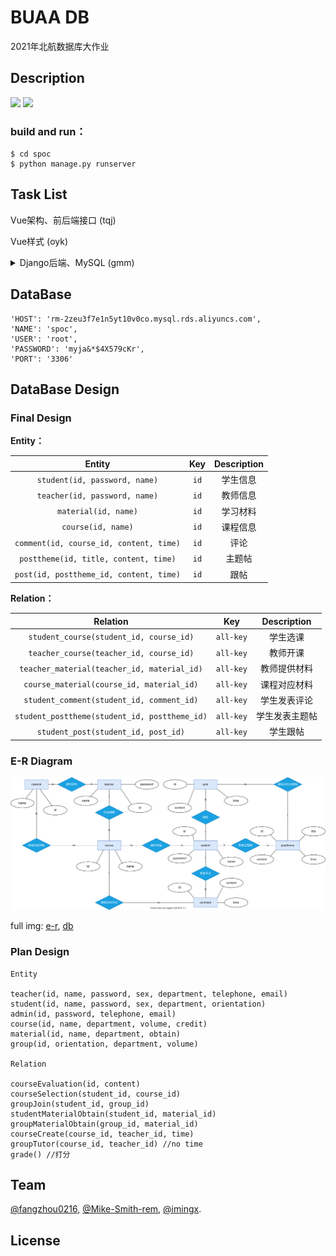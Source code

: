 #  BUAA DB

2021年北航数据库大作业


## Description 
 [![](https://img.shields.io/badge/frontend-Vue.js-informational)](https://vuejs.org/)   [![](https://img.shields.io/badge/backend-Django-informational)](https://www.djangoproject.com/) 

### build and run：

```shell
$ cd spoc
$ python manage.py runserver
```

## Task List

Vue架构、前后端接口 (tqj)

Vue样式 (oyk)

<details>
<summary>Django后端、MySQL (gmm)</summary>

<br/>

- [x]  公用数据库
- [x]  转移models至pymysql

</br>
</details>

## DataBase

```
'HOST': 'rm-2zeu3f7e1n5yt10v0co.mysql.rds.aliyuncs.com',
'NAME': 'spoc',
'USER': 'root',
'PASSWORD': 'myja&*$4X579cKr',
'PORT': '3306'
```

## DataBase Design

### Final Design

**Entity：**

|                 Entity                  | Key  | Description |
| :-------------------------------------: | :--: | :---------: |
|      `student(id, password, name)`      | `id` |  学生信息   |
|      `teacher(id, password, name)`      | `id` |  教师信息   |
|          `material(id, name)`           | `id` |  学习材料   |
|           `course(id, name)`            | `id` |  课程信息   |
| `comment(id, course_id, content, time)` | `id` |    评论     |
|  `posttheme(id, title, content, time)`  | `id` |   主题帖    |
| `post(id, posttheme_id, content, time)` | `id` |    跟帖     |

**Relation：**

|                   Relation                    |    Key    |  Description   |
| :-------------------------------------------: | :-------: | :------------: |
|    `student_course(student_id, course_id)`    | `all-key` |    学生选课    |
|    `teacher_course(teacher_id, course_id)`    | `all-key` |    教师开课    |
|  `teacher_material(teacher_id, material_id)`  | `all-key` |  教师提供材料  |
|   `course_material(course_id, material_id)`   | `all-key` |  课程对应材料  |
|   `student_comment(student_id, comment_id)`   | `all-key` |  学生发表评论  |
| `student_posttheme(student_id, posttheme_id)` | `all-key` | 学生发表主题帖 |
|      `student_post(student_id, post_id)`      | `all-key` |    学生跟帖    |

### E-R Diagram

![](./img/1123_er.svg)





full img: [e-r](./img/1123_er_full.svg), [db](./1123_db.svg)

### Plan Design

```
Entity

teacher(id, name, password, sex, department, telephone, email)
student(id, name, password, sex, department, orientation)
admin(id, password, telephone, email)
course(id, name, department, volume, credit)
material(id, name, department, obtain)
group(id, orientation, department, volume)

Relation

courseEvaluation(id, content)
courseSelection(student_id, course_id)
groupJoin(student_id, group_id)
studentMaterialObtain(student_id, material_id)
groupMaterialObtain(group_id, material_id)
courseCreate(course_id, teacher_id, time)
groupTutor(course_id, teacher_id) //no time
grade() //打分
```

## Team

[@fangzhou0216][tqj], [@Mike-Smith-rem][oyk], [@imingx][gmm].

## License




[tqj]: https://github.com/fangzhou0216
[oyk]: https://github.com/Mike-Smith-rem
[gmm]: https://github.com/imingx